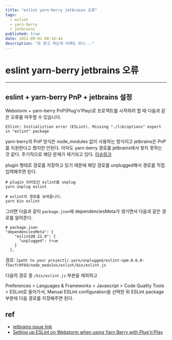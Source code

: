 ```yaml
---
title: "eslint yarn-berry jetbrains 오류"
tags:
  - eslint
  - yarn-berry
  - jetbrains
published: true
date: 2022-09-01 00:10:44
description: "돈 받고 파는데 이래도 되나..."
---
```


# eslint yarn-berry jetbrains 오류

---

## eslint + yarn-berry PnP + jetbrains 설정

Webstorm + yarn-berry PnP(Plug'n'Play)로 프로젝트를 시작하려 할 때 다음과 같은 오류를 마주할 수 있습니다.

``ESlint: Initializtion error (ESLint). Missing "./lib/options" export in "eslint" package``

yarn-berry의 PnP 방식은 node_modules 없이 사용하는 방식이고 jetbrains은 PnP를 지원한다고 했지만 안된다.
아마도 yarn-berry 경로를 jetbrains에서 찾지 못하는 것 같다. 주기적으로 해당 문제가 제기되고 있다. [이슈링크](https://youtrack.jetbrains.com/issue/WEB-52594)

plugin 형태로 경로를 저장하고 있기 때문에 해당 경로를 unplugged해서 경로를 직접 입력해주면 된다.

```shell
# plugin 되어있던 eslint를 unplug
yarn unplug eslint 

# eslint의 경로를 보여줍니다.
yarn bin eslint
```
그러면 다음과 같이 `package.json`에 dependenciesMeta가 생기면서 다음과 같은 경로를 알려준다.
```shell
# package.json
"dependenciesMeta": {
    "eslint@8.22.0": {
      "unplugged": true
    }
  },
```
경로: 
`[path to your project]/.yarn/unplugged/eslint-npm-8.6.0-f5ecfc9f69/node_modules/eslint/bin/eslint.js
`

다음의 경로 중 `/bin/eslint.js` 부분을 제외하고

Preferences >  Languages & Frameworks > Javascript > Code Quality Tools > ESLint로 들어가서,
Manual ESLint configuration을 선택한 뒤 ESLint package 부분에 다음 경로를 지정해주면 된다.

## ref

- [jetbrains issue link](https://youtrack.jetbrains.com/issue/WEB-52594)
- [Setting up ESLint on Webstorm when using Yarn Berry with Plug'n'Play](https://madole.xyz/blog/setting-up-eslint-on-webstorm-when-using-yarn-berry-with-pnp)

